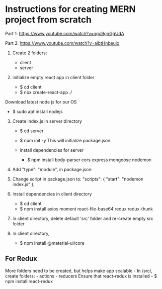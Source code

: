 # Instructions for creating MERN project from scratch
Part 1:
https://www.youtube.com/watch?v=ngc9gnGgUdA

Part 2:
https://www.youtube.com/watch?v=aibtHnbeuio


1) Create 2 folders:
    - client
    - server

2) initialize empty react app in client folder
    - $ cd client
    - $ npx create-react-app ./

Download latest node js for our OS
 - $ sudo apt install nodejs

3) Create index.js in server directory
    - $ cd server
    - $ npm init -y
    This will initialize package.json

    - install dependencies for server
        - $ npm install body-parser cors express mongoose nodemon

4) Add   "type": "module", in package.json

5) Change script in package.json to:
"scripts": {
    "start": "nodemon index.js"
  },

6) Install dependencies in client directory
    - $ cd client
    - $ npm install axios moment react-file-base64 redux redux-thunk

7) In client directory, delete default 'src' folder and re-create empty src folder

8) In client directory,
    - $ npm install @material-ui/core


## For Redux
More folders need to be created, but helps make app scalable
    - In /src/, create folders:
        - actions
        - reducers
Ensure that react-redux is installed
    - $ npm install react-redux

